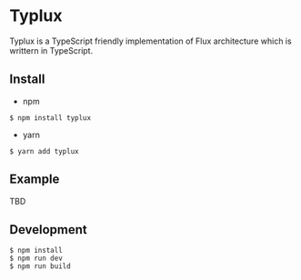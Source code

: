 # Typlux

Typlux is a TypeScript friendly implementation of Flux architecture which is writtern in TypeScript.

## Install

* npm

```
$ npm install typlux
```

* yarn

```
$ yarn add typlux
```

## Example

TBD

## Development

```
$ npm install
$ npm run dev
$ npm run build
```